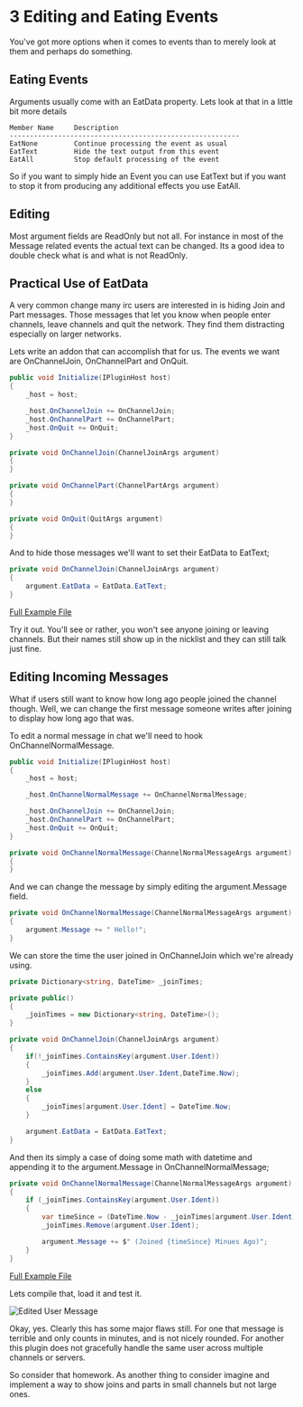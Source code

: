 # 3 Editing and Eating Events

You've got more options when it comes to events than to merely look at them and perhaps do something. 

## Eating Events

Arguments usually come with an EatData property. Lets look at that in a little bit more details

```
Member Name     Description
---------------------------------------------------------
EatNone	        Continue processing the event as usual
EatText	        Hide the text output from this event
EatAll          Stop default processing of the event 
```

So if you want to simply hide an Event you can use EatText but if you want to stop it from producing any additional effects you use EatAll.

## Editing

Most argument fields are ReadOnly but not all. For instance in most of the Message related events the actual text can be changed. Its a good idea to double check what is and what is not ReadOnly.

## Practical Use of EatData

A very common change many irc users are interested in is hiding Join and Part messages. Those messages that let you know when people enter channels, leave channels and quit the network. They find them distracting especially on larger networks.

Lets write an addon that can accomplish that for us. The events we want are OnChannelJoin, OnChannelPart and OnQuit.

```c#
public void Initialize(IPluginHost host)
{
    _host = host;

    _host.OnChannelJoin += OnChannelJoin;
    _host.OnChannelPart += OnChannelPart;
    _host.OnQuit += OnQuit;
}

private void OnChannelJoin(ChannelJoinArgs argument)
{
}

private void OnChannelPart(ChannelPartArgs argument)
{
}

private void OnQuit(QuitArgs argument)
{
}
```

And to hide those messages we'll want to set their EatData to EatText;

```c#
private void OnChannelJoin(ChannelJoinArgs argument)
{
    argument.EatData = EatData.EatText;
}
```
[Full Example File](Chapter_3/JoinPartSimple.cs)

Try it out. You'll see or rather, you won't see anyone joining or leaving channels. But their names still show up in the nicklist and they can still talk just fine.

## Editing Incoming Messages

What if users still want to know how long ago people joined the channel though. Well, we can change the first message someone writes after joining to display how long ago that was.

To edit a normal message in chat we'll need to hook OnChannelNormalMessage. 

```c#
public void Initialize(IPluginHost host)
{
    _host = host;

    _host.OnChannelNormalMessage += OnChannelNormalMessage;

    _host.OnChannelJoin += OnChannelJoin;
    _host.OnChannelPart += OnChannelPart;
    _host.OnQuit += OnQuit;
}

private void OnChannelNormalMessage(ChannelNormalMessageArgs argument)
{            
}
```

And we can change the message by simply editing the argument.Message field. 


```c#
private void OnChannelNormalMessage(ChannelNormalMessageArgs argument)
{
    argument.Message += " Hello!";
}
```

We can store the time the user joined in OnChannelJoin which we're already using. 

```c#
private Dictionary<string, DateTime> _joinTimes;

private public()
{
    _joinTimes = new Dictionary<string, DateTime>();
}

private void OnChannelJoin(ChannelJoinArgs argument)
{
    if(!_joinTimes.ContainsKey(argument.User.Ident))
    {
        _joinTimes.Add(argument.User.Ident,DateTime.Now);
    }
    else
    {
        _joinTimes[argument.User.Ident] = DateTime.Now;                
    }

    argument.EatData = EatData.EatText;
}
```

And then its simply a case of doing some math with datetime and appending it to the argument.Message in OnChannelNormalMessage;

```c#
private void OnChannelNormalMessage(ChannelNormalMessageArgs argument)
{
    if (_joinTimes.ContainsKey(argument.User.Ident))
    {
        var timeSince = (DateTime.Now - _joinTimes[argument.User.Ident]).TotalMinutes;
        _joinTimes.Remove(argument.User.Ident);

        argument.Message += $" (Joined {timeSince} Minues Ago)";
    }
}
```
[Full Example File](Chapter_3/JoinPart.cs)

Lets compile that, load it and test it.

![Edited User Message](http://i.imgur.com/3eUCUfi.png
 "Edited User Message]" )

Okay, yes. Clearly this has some major flaws still. For one that message is terrible and only counts in minutes, and is not nicely rounded. For another this plugin does not gracefully handle the same user across multiple channels or servers. 

So consider that homework. As another thing to consider imagine and implement a way to show joins and parts in small channels but not large ones. 